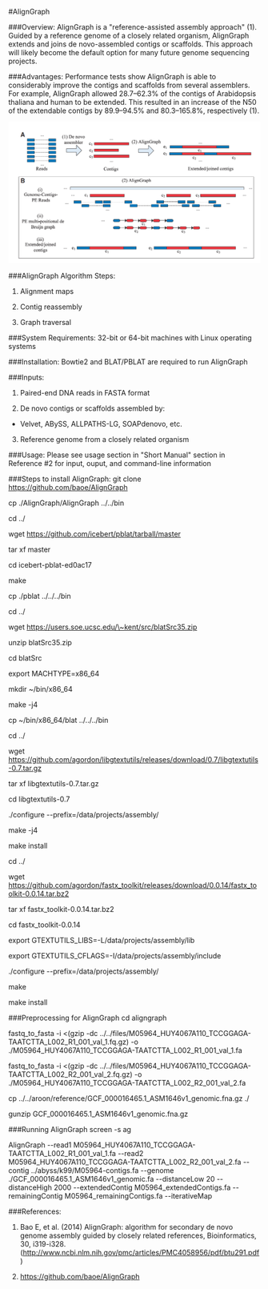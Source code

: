 #AlignGraph

###Overview:
AlignGraph is a "reference-assisted assembly approach" (1).  Guided by a reference genome of a closely related organism, AlignGraph extends and joins de novo-assembled contigs or scaffolds.  This approach will likely become the default option for many future genome sequencing projects.

###Advantages:
Performance tests show AlignGraph is able to considerably improve the contigs and scaffolds from several assemblers. For example, AlignGraph allowed 28.7–62.3% of the contigs of Arabidopsis thaliana and human to be extended.  This resulted in an increase of the N50 of the extendable contigs by 89.9–94.5% and 80.3–165.8%, respectively (1).

![AlignGraph Steps](/assets/aligngraph.png)

###AlignGraph Algorithm Steps:
1. Alignment maps

2. Contig reassembly

3. Graph traversal

###System Requirements:
32-bit or 64-bit machines with Linux operating systems

###Installation:
Bowtie2 and BLAT/PBLAT are required to run AlignGraph

###Inputs:
1. Paired-end DNA reads in FASTA format

2. De novo contigs or scaffolds assembled by:

  * Velvet, ABySS, ALLPATHS-LG, SOAPdenovo, etc.

3. Reference genome from a closely related organism

###Usage:
Please see usage section in "Short Manual" section in Reference #2 for input, ouput, and command-line information

###Steps to install AlignGraph:
git clone https://github.com/baoe/AlignGraph 

cp ./AlignGraph/AlignGraph ../../bin 

cd ../ 

wget https://github.com/icebert/pblat/tarball/master 

tar xf master 

cd icebert-pblat-ed0ac17

make 

cp ./pblat ../../../bin 

cd ../ 

wget https://users.soe.ucsc.edu/\~kent/src/blatSrc35.zip 

unzip blatSrc35.zip 

cd blatSrc 

export MACHTYPE=x86_64 

mkdir ~/bin/x86_64 

make -j4 

cp ~/bin/x86_64/blat ../../../bin 

cd ../ 

wget https://github.com/agordon/libgtextutils/releases/download/0.7/libgtextutils-0.7.tar.gz 

tar xf libgtextutils-0.7.tar.gz 

cd libgtextutils-0.7 

./configure --prefix=/data/projects/assembly/ 

make -j4 

make install

cd ../ 

wget https://github.com/agordon/fastx_toolkit/releases/download/0.0.14/fastx_toolkit-0.0.14.tar.bz2 

tar xf fastx_toolkit-0.0.14.tar.bz2 

cd fastx_toolkit-0.0.14 

export GTEXTUTILS_LIBS=-L/data/projects/assembly/lib 

export GTEXTUTILS_CFLAGS=-I/data/projects/assembly/include 

./configure --prefix=/data/projects/assembly/ 

make 

make install

###Preprocessing for AlignGraph
cd aligngraph

fastq_to_fasta -i <(gzip -dc ../../files/M05964_HUY4067A110_TCCGGAGA-TAATCTTA_L002_R1_001_val_1.fq.gz) -o 
./M05964_HUY4067A110_TCCGGAGA-TAATCTTA_L002_R1_001_val_1.fa

fastq_to_fasta -i <(gzip -dc ../../files/M05964_HUY4067A110_TCCGGAGA-TAATCTTA_L002_R2_001_val_2.fq.gz) -o 
./M05964_HUY4067A110_TCCGGAGA-TAATCTTA_L002_R2_001_val_2.fa

cp ../../aroon/reference/GCF_000016465.1_ASM1646v1_genomic.fna.gz ./

gunzip GCF_000016465.1_ASM1646v1_genomic.fna.gz

###Running AlignGraph
screen -s ag

AlignGraph --read1 M05964_HUY4067A110_TCCGGAGA-TAATCTTA_L002_R1_001_val_1.fa --read2 
M05964_HUY4067A110_TCCGGAGA-TAATCTTA_L002_R2_001_val_2.fa --contig ../abyss/k99/M05964-contigs.fa --genome 
./GCF_000016465.1_ASM1646v1_genomic.fa  --distanceLow 20 --distanceHigh 2000 --extendedContig M05964_extendedContigs.fa 
--remainingContig M05964_remainingContigs.fa --iterativeMap

###References:
1. Bao E, et al. (2014) AlignGraph: algorithm for secondary de novo genome assembly guided by closely related references, Bioinformatics, 30, i319-i328. (http://www.ncbi.nlm.nih.gov/pmc/articles/PMC4058956/pdf/btu291.pdf)

2. https://github.com/baoe/AlignGraph
